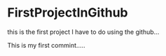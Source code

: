 # FirstProjectInGithub
this  is the first project I have to do using the github...

This is my first commint.....
